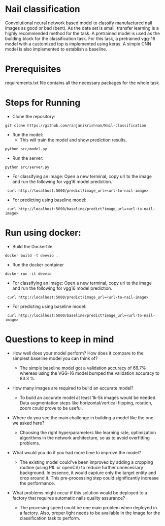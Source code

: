 
Nail classification
==============================

Convolutional neural network based model to classify manufactured nail images as good or bad (bent).
As the data set is small, transfer learning is a highly recommended method for the task. A pretrained model is used 
as the building block for the classification task. For this task, a pretrained vgg-16 model with a customized top 
is implemented using keras.
A simple CNN model is also implemented to establish a baseline. 


Prerequisites 
==============================

requirements.txt file contains all the necessary packages for the whole task

Steps for Running 
==============================
- Clone the repository:
```
git clone https://github.com/ranjanikrishnan/Nail-classification
```

- Run the model:
  * This will train the model and show prediction results.
```
python src/model.py
```
- Run the server:
```
python src/server.py
```
- For classifying an image:
   Open a new terminal, copy url to the image and run the following for vgg16 model prediction.
```
 curl http://localhost:5000/predict?image_url=<url-to-nail-image>
```
- For predicting using baseline model:
```
 curl http://localhost:5000/baseline/predict?image_url=<url-to-nail-image>
```


Run using docker:
==============================
- Build the Dockerfile
```
docker build -t deevio .
```
-  Run the docker container
```
docker run -it deevio
```
- For classifying an image:
   Open a new terminal, copy url to the image and run the following for vgg16 model prediction.
```
 curl http://localhost:5000/predict?image_url=<url-to-nail-image>
```
- For predicting using baseline model:
```
 curl http://localhost:5000/baseline/predict?image_url=<url-to-nail-image>
```





Questions to keep in mind
==============================
* How well does your model perform? How does it compare to the simplest baseline model
 you can think of?
  - The simple baseline model got a validation accuracy of 66.7% whereas using the VGG-16 model bumped the validation 
  accuracy to 83.3 %.
 
* How many images are required to build an accurate model?
  - To build an accurate model at least 1k-5k images would be needed. Data augmentation steps like horizontal/vertical
  flipping, rotation, zoom could prove to be useful.

* Where do you see the main challenge in building a model like the one we asked here?
  - Choosing the right hyperparameters like learning rate, optimization algorithms in the network architecture, so as 
  to avoid overfitting problems.  

* What would you do if you had more time to improve the model?
  - The existing model could've been improved by adding a cropping routine (using PIL or openCV) to reduce further 
    unnecessary background. In essence, it would capture only the target entity and crop around it. This pre-processing 
    step could significantly increase the performance. 

* What problems might occur if this solution would be deployed to a factory that requires
automatic nails quality assurance?
  - The procesing speed could be one main problem when deployed in a factory. Also, proper light needs to be available
  in the image for the classification task to perform.   




